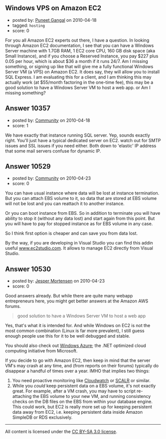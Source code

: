 ## Windows VPS on Amazon EC2

- posted by: [Puneet Gangal](https://stackexchange.com/users/-1/439-puneet-gangal) on 2010-04-18
- tagged: `hosting`
- score: 0

For you all Amazon EC2 experts out there, I have a question. In looking through Amazon EC2 documentation, I see that you can have a Windows Server machine with 1.7GB RAM, 1 EC2 core CPU, 160 GB disk space (aka Small Instance), and if you choose a Reserved Instance, you pay $227 plus 0.05 per hour, which is about $36 a month if it runs 24/7. Am I missing something, or signing up like that will give me a fully functional Windows Server VM (a VPS) on Amazon EC2. It does say, they will allow you to install SQL Express. I am evaluating this for a client, and I am thinking this may actually work (at $55/month factoring in the one-time fee), this may be a good solution to have a Windows Server VM to host a web app. or Am I missing something? 


## Answer 10357

- posted by: [Community](https://stackexchange.com/users/-1/-1-community) on 2010-04-18
- score: 1

We have exactly that instance running SQL server. Yep, sounds exactly right. You'll just have a typical dedicated server on EC2. watch out for SMTP issues and SSL issues if you need either. Both down to 'elastic' IP address that some mail servers confuse for dynamic IP.  


## Answer 10529

- posted by: [Community](https://stackexchange.com/users/-1/-1-community) on 2010-04-23
- score: 0

<p>You can have usual instance where data will be lost at instance termination. But you can attach EBS volume to it, so data that are stored at EBS volume will not be lost and you can reattach it to another instance.</p>

<p>Or you can boot instance from EBS. So in addition to terminate you will have ability to stop it (without any data lost) and start again from this point. But you will have to pay for stopped instance as for EBS volume in any case.</p>

<p>So I think first option is cheaper and can save you from data lost.</p>

<p>By the way, if you are developing in Visual Studio you can find this addin useful <a href="http://www.ec2studio.com" rel="nofollow">www.ec2studio.com</a>. It allows to manage EC2 directly from Visual Studio.</p>



## Answer 10530

- posted by: [Jesper Mortensen](https://stackexchange.com/users/-1/1261-jesper-mortensen) on 2010-04-23
- score: 0

<p>Good answers already. But while there are quite many webapp entrepreneurs here, you might get better answers at the Amazon AWS forums.</p>

<blockquote>
  <p>good solution to have a Windows Server VM to host a web app</p>
</blockquote>

<p>Yes, that's what it is intended for. And while Windows on EC2 is not the most common combination (Linux is far more prevalent), I still guess enough people use this for it to be well debugged and stable.</p>

<p>You should also check out <a href="http://www.microsoft.com/windowsazure/windowsazure/" rel="nofollow">Windows Azure</a>; the .NET optimized cloud computing initiative from Microsoft.</p>

<p>If you decide to go with Amazon EC2, then keep in mind that the server VM's may crash at any time, and (from reports on their forums) typically do disappear a handful of times over a year. IMHO that implies two things:</p>

<ol>
<li>You need proactive monitoring like <a href="http://aws.amazon.com/cloudwatch/" rel="nofollow">Cloudwatch</a> or <a href="https://www.scalr.net/login.php" rel="nofollow">SCALR</a> or similar.</li>
<li>While you <em>could</em> keep persistent data on a EBS volume, it's not exactly great. For example, after a VM crash, you may have to script re-attaching the EBS volume to your new VM, and running consistency checks on the DB files on the EBS from within your database engine. This could work, but EC2 is really more set up for keeping persistent data away from EC2, i.e. keeping persistent data inside Amazon SimpleDB or RDS exclusively.</li>
</ol>




---

All content is licensed under the [CC BY-SA 3.0 license](https://creativecommons.org/licenses/by-sa/3.0/).
